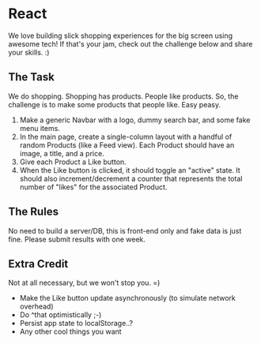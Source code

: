 # React
We love building slick shopping experiences for the big screen using awesome tech! If that's your jam, check out the challenge below and share your skills. :)

## The Task
We do shopping. Shopping has products. People like products. So, the challenge is to make some products that people like. Easy peasy.

  1. Make a generic Navbar with a logo, dummy search bar, and some fake menu items.
  2. In the main page, create a single-column layout with a handful of random Products (like a Feed view). Each Product should have an image, a title, and a price.
  3. Give each Product a Like button.
  4. When the Like button is clicked, it should toggle an "active" state. It should also increment/decrement a counter that represents the total number of "likes" for the associated Product.

## The Rules
No need to build a server/DB, this is front-end only and fake data is just fine. Please submit results with one week.

## Extra Credit
Not at all necessary, but we won't stop you. =)

  - Make the Like button update asynchronously (to simulate network overhead)
  - Do ^that optimistically ;-)
  - Persist app state to localStorage..?
  - Any other cool things you want
